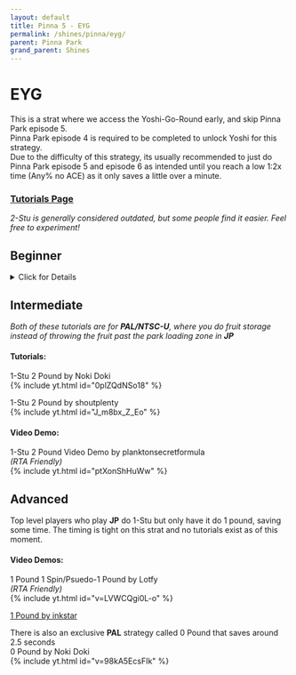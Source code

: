 ```yaml
---
layout: default 
title: Pinna 5 - EYG
permalink: /shines/pinna/eyg/
parent: Pinna Park
grand_parent: Shines
---
```


# EYG
This is a strat where we access the Yoshi-Go-Round early, and skip Pinna Park episode 5.  
Pinna Park episode 4 is required to be completed to unlock Yoshi for this strategy.  
Due to the difficulty of this strategy, its usually recommended to just do Pinna Park episode 5 
and episode 6 as intended until you reach a low 1:2x time (Any% no ACE) as it only saves a little over a minute.

### [Tutorials Page](https://smscommunity.github.io/sms-guide/tutorials/)  
*2-Stu is generally considered outdated, but some people find it easier. Feel free to experiment!*  

## Beginner  

<details markdown="block">
  <summary markdown="span">
    Click for Details
  </summary>
  {: .text-gamma}
#### Tutorials: 
1-Stu 5YG by shoutplenty  
*(considered the easiest way to do EYG)*  
{% include yt.html id="UJ5RNJK6LRM" %}  

2-Stu 3YG by StrongmanLin  
*(outdated)*  
{% include yt.html id="0xm2-QkrL4M" %}  

2-Stu 3YG by DutchJ
*(outdated)*  
{% include yt.html id="tvq-WY7YFsc" %}  
</details>

## Intermediate  
*Both of these tutorials are for **PAL/NTSC-U**, where you do fruit storage instead of throwing the fruit past the park loading zone in **JP***  

#### Tutorials:  
1-Stu 2 Pound by Noki Doki  
{% include yt.html id="0plZQdNSo18" %}  

1-Stu 2 Pound by shoutplenty  
{% include yt.html id="J_m8bx_Z_Eo" %}  

#### Video Demo:  
1-Stu 2 Pound Video Demo by planktonsecretformula  
*(RTA Friendly)*  
{% include yt.html id="ptXonShHuWw" %}  

##  Advanced  
Top level players who play **JP** do 1-Stu but only have it do 1 pound, saving some time. The timing is tight on this strat and no tutorials exist as of this moment.  

#### Video Demos:  
1 Pound 1 Spin/Psuedo-1 Pound by Lotfy  
*(RTA Friendly)*  
{% include yt.html id="v=LVWCQgi0L-o" %}  

[1 Pound by inkstar](https://x.com/NoVidNoDidNoVid/status/1832344043004506145)  

There is also an exclusive **PAL** strategy called 0 Pound that saves around 2.5 seconds  
0 Pound by Noki Doki  
{% include yt.html id="v=98kA5EcsFIk" %}  
